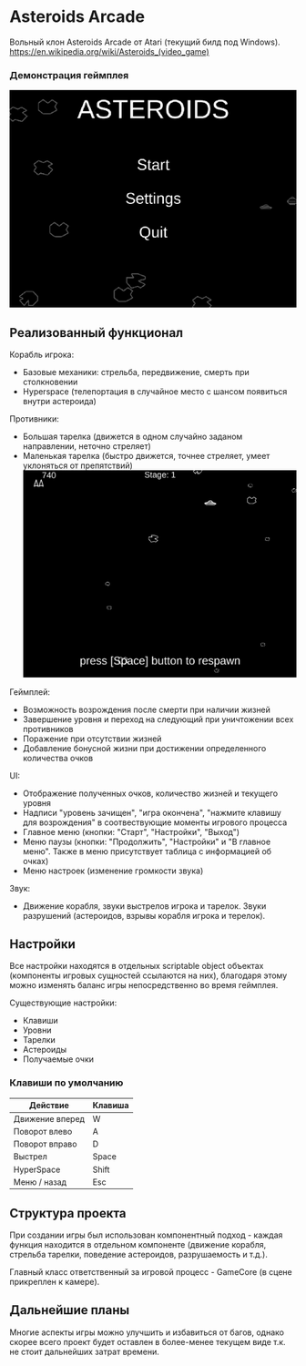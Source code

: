 # Asteroids Arcade
Вольный клон Asteroids Arcade от Atari (текущий билд под Windows).
https://en.wikipedia.org/wiki/Asteroids_(video_game)

### Демонстрация геймплея
![](Demo.gif)

## Реализованный функционал

Корабль игрока:
- Базовые механики: cтрельба, передвижение, смерть при столкновении
- Hyperspace (телепортация в случайное место с шансом появиться внутри астероида)

Противники:
- Большая тарелка (движется в одном случайно заданом направлении, неточно стреляет)
- Маленькая тарелка (быстро движется, точнее стреляет, умеет уклоняться от препятствий)
![](DemoSaucerMovement.gif)

Геймплей:
- Возможность возрождения после смерти при наличии жизней
- Завершение уровня и переход на следующий при уничтожении всех противников
- Поражение при отсутствии жизней
- Добавление бонусной жизни при достижении определенного количества очков

UI:
- Отображение полученных очков, количество жизней и текущего уровня
- Надписи "уровень зачищен", "игра окончена", "нажмите клавишу для возрождения" в соотвествующие моменты игрового процесса
- Главное меню (кнопки: "Старт", "Настройки", "Выход")
- Меню паузы (кнопки: "Продолжить", "Настройки" и "В главное меню". Также в меню присутствует таблица с информацией об очках)
- Меню настроек (изменение громкости звука)

Звук:
- Движение корабля, звуки выстрелов игрока и тарелок. Звуки разрушений (астероидов, взрывы корабля игрока и терелок).

## Настройки

Все настройки находятся в отдельных scriptable object объектах (компоненты игровых сущностей ссылаются на них), благодаря этому можно изменять баланс игры непосредственно во время геймплея.

Существующие настройки:
- Клавиши
- Уровни
- Тарелки
- Астероиды 
- Получаемые очки

### Клавиши по умолчанию
| __Действие__ | __Клавиша__ |
|--------------|--------------------------|
| Движение вперед |W|
| Поворот влево  |A|
| Поворот вправо |D| 
| Выстрел |Space| 
| HyperSpace |Shift| 
| Меню / назад | Esc|

## Структура проекта
При создании игры был использован компонентный подход - каждая функция находится в отдельном компоненте (движение корабля, стрельба тарелки, поведение астероидов, разрушаемость и т.д.).

Главный класс ответственный за игровой процесс - GameCore (в сцене прикреплен к камере). 

## Дальнейшие планы

Многие аспекты игры можно улучшить и избавиться от багов, однако скорее всего проект будет оставлен в более-менее текущем виде т.к. не стоит дальнейших затрат времени.

